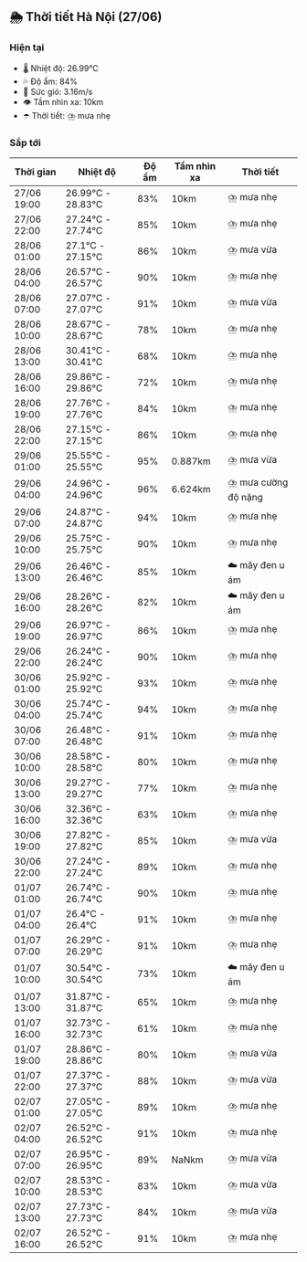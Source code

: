 ## 🌦️ Thời tiết Hà Nội (27/06)

### Hiện tại

- 🌡️ Nhiệt độ: 26.99℃
- 💦 Độ ẩm: 84%
- 💨 Sức gió: 3.16m/s
- 👁️ Tầm nhìn xa: 10km
- ☂️ Thời tiết: ⛈️ mưa nhẹ

### Sắp tới

| Thời gian | Nhiệt độ | Độ ẩm | Tầm nhìn xa | Thời tiết |
| --- | --- | --- | --- | --- |
| 27/06 19:00 | 26.99℃ - 28.83℃ | 83% | 10km | ⛈️ mưa nhẹ |
| 27/06 22:00 | 27.24℃ - 27.74℃ | 85% | 10km | ⛈️ mưa nhẹ |
| 28/06 01:00 | 27.1℃ - 27.15℃ | 86% | 10km | ⛈️ mưa vừa |
| 28/06 04:00 | 26.57℃ - 26.57℃ | 90% | 10km | ⛈️ mưa nhẹ |
| 28/06 07:00 | 27.07℃ - 27.07℃ | 91% | 10km | ⛈️ mưa vừa |
| 28/06 10:00 | 28.67℃ - 28.67℃ | 78% | 10km | ⛈️ mưa nhẹ |
| 28/06 13:00 | 30.41℃ - 30.41℃ | 68% | 10km | ⛈️ mưa nhẹ |
| 28/06 16:00 | 29.86℃ - 29.86℃ | 72% | 10km | ⛈️ mưa nhẹ |
| 28/06 19:00 | 27.76℃ - 27.76℃ | 84% | 10km | ⛈️ mưa nhẹ |
| 28/06 22:00 | 27.15℃ - 27.15℃ | 86% | 10km | ⛈️ mưa nhẹ |
| 29/06 01:00 | 25.55℃ - 25.55℃ | 95% | 0.887km | ⛈️ mưa vừa |
| 29/06 04:00 | 24.96℃ - 24.96℃ | 96% | 6.624km | ⛈️ mưa cường độ nặng |
| 29/06 07:00 | 24.87℃ - 24.87℃ | 94% | 10km | ⛈️ mưa nhẹ |
| 29/06 10:00 | 25.75℃ - 25.75℃ | 90% | 10km | ⛈️ mưa nhẹ |
| 29/06 13:00 | 26.46℃ - 26.46℃ | 85% | 10km | ☁️ mây đen u ám |
| 29/06 16:00 | 28.26℃ - 28.26℃ | 82% | 10km | ☁️ mây đen u ám |
| 29/06 19:00 | 26.97℃ - 26.97℃ | 86% | 10km | ⛈️ mưa nhẹ |
| 29/06 22:00 | 26.24℃ - 26.24℃ | 90% | 10km | ⛈️ mưa nhẹ |
| 30/06 01:00 | 25.92℃ - 25.92℃ | 93% | 10km | ⛈️ mưa nhẹ |
| 30/06 04:00 | 25.74℃ - 25.74℃ | 94% | 10km | ⛈️ mưa nhẹ |
| 30/06 07:00 | 26.48℃ - 26.48℃ | 91% | 10km | ⛈️ mưa nhẹ |
| 30/06 10:00 | 28.58℃ - 28.58℃ | 80% | 10km | ⛈️ mưa nhẹ |
| 30/06 13:00 | 29.27℃ - 29.27℃ | 77% | 10km | ⛈️ mưa nhẹ |
| 30/06 16:00 | 32.36℃ - 32.36℃ | 63% | 10km | ⛈️ mưa nhẹ |
| 30/06 19:00 | 27.82℃ - 27.82℃ | 85% | 10km | ⛈️ mưa vừa |
| 30/06 22:00 | 27.24℃ - 27.24℃ | 89% | 10km | ⛈️ mưa nhẹ |
| 01/07 01:00 | 26.74℃ - 26.74℃ | 90% | 10km | ⛈️ mưa nhẹ |
| 01/07 04:00 | 26.4℃ - 26.4℃ | 91% | 10km | ⛈️ mưa nhẹ |
| 01/07 07:00 | 26.29℃ - 26.29℃ | 91% | 10km | ⛈️ mưa nhẹ |
| 01/07 10:00 | 30.54℃ - 30.54℃ | 73% | 10km | ☁️ mây đen u ám |
| 01/07 13:00 | 31.87℃ - 31.87℃ | 65% | 10km | ⛈️ mưa nhẹ |
| 01/07 16:00 | 32.73℃ - 32.73℃ | 61% | 10km | ⛈️ mưa nhẹ |
| 01/07 19:00 | 28.86℃ - 28.86℃ | 80% | 10km | ⛈️ mưa vừa |
| 01/07 22:00 | 27.37℃ - 27.37℃ | 88% | 10km | ⛈️ mưa vừa |
| 02/07 01:00 | 27.05℃ - 27.05℃ | 89% | 10km | ⛈️ mưa nhẹ |
| 02/07 04:00 | 26.52℃ - 26.52℃ | 91% | 10km | ⛈️ mưa nhẹ |
| 02/07 07:00 | 26.95℃ - 26.95℃ | 89% | NaNkm | ⛈️ mưa vừa |
| 02/07 10:00 | 28.53℃ - 28.53℃ | 83% | 10km | ⛈️ mưa vừa |
| 02/07 13:00 | 27.73℃ - 27.73℃ | 84% | 10km | ⛈️ mưa vừa |
| 02/07 16:00 | 26.52℃ - 26.52℃ | 91% | 10km | ⛈️ mưa nhẹ |

